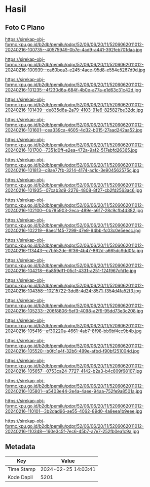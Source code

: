 # Hasil

## Foto C Plano

https://sirekap-obj-formc.kpu.go.id/b2db/pemilu/pdpr/52/06/06/20/11/5206062011012-20240216-100735--40575949-0b7e-4ad9-a441-392feb701daa.jpg

https://sirekap-obj-formc.kpu.go.id/b2db/pemilu/pdpr/52/06/06/20/11/5206062011012-20240216-100939--ca60bea3-e245-4ace-95d8-e554e5267d9d.jpg

https://sirekap-obj-formc.kpu.go.id/b2db/pemilu/pdpr/52/06/06/20/11/5206062011012-20240216-101235--4f230d6a-684f-4b0e-a77a-e1d63c31c42d.jpg

https://sirekap-obj-formc.kpu.go.id/b2db/pemilu/pdpr/52/06/06/20/11/5206062011012-20240216-101439--de835d6a-2a79-4103-91e6-825827be32dc.jpg

https://sirekap-obj-formc.kpu.go.id/b2db/pemilu/pdpr/52/06/06/20/11/5206062011012-20240216-101601--cea339ca-4605-4d32-b015-27aad242aa52.jpg

https://sirekap-obj-formc.kpu.go.id/b2db/pemilu/pdpr/52/06/06/20/11/5206062011012-20240216-101700--7351d0ff-e2ea-472a-9af2-517ebfd26365.jpg

https://sirekap-obj-formc.kpu.go.id/b2db/pemilu/pdpr/52/06/06/20/11/5206062011012-20240216-101813--c8ae77fb-3214-4174-ac1c-3e904562575c.jpg

https://sirekap-obj-formc.kpu.go.id/b2db/pemilu/pdpr/52/06/06/20/11/5206062011012-20240216-101935--07cab3d9-2276-4808-8f27-cb2fd2563ac6.jpg

https://sirekap-obj-formc.kpu.go.id/b2db/pemilu/pdpr/52/06/06/20/11/5206062011012-20240216-102100--0b785903-2eca-489e-a617-28c9cfb4d382.jpg

https://sirekap-obj-formc.kpu.go.id/b2db/pemilu/pdpr/52/06/06/20/11/5206062011012-20240216-102219--8aec1f45-7299-47e9-94bb-fc03c0e5eecc.jpg

https://sirekap-obj-formc.kpu.go.id/b2db/pemilu/pdpr/52/06/06/20/11/5206062011012-20240216-113443--c7b552de-6f36-4b47-862d-a665dc9dd0fa.jpg

https://sirekap-obj-formc.kpu.go.id/b2db/pemilu/pdpr/52/06/06/20/11/5206062011012-20240216-104218--6a859df1-05c1-4331-a251-124f967cfd1e.jpg

https://sirekap-obj-formc.kpu.go.id/b2db/pemilu/pdpr/52/06/06/20/11/5206062011012-20240216-104358--10215722-3dd8-4d24-8571-f354d4fa52f3.jpg

https://sirekap-obj-formc.kpu.go.id/b2db/pemilu/pdpr/52/06/06/20/11/5206062011012-20240216-105233--206f8806-5ef3-4098-a2f9-95dd73e3c208.jpg

https://sirekap-obj-formc.kpu.go.id/b2db/pemilu/pdpr/52/06/06/20/11/5206062011012-20240216-105416--ef30220a-4661-4ab7-8f98-bb9bf4cc9b4b.jpg

https://sirekap-obj-formc.kpu.go.id/b2db/pemilu/pdpr/52/06/06/20/11/5206062011012-20240216-105520--b0fc1e4f-32b6-499e-afbd-f90bf251004d.jpg

https://sirekap-obj-formc.kpu.go.id/b2db/pemilu/pdpr/52/06/06/20/11/5206062011012-20240216-105657--0753ca24-7727-4142-b2a3-b4c809f68107.jpg

https://sirekap-obj-formc.kpu.go.id/b2db/pemilu/pdpr/52/06/06/20/11/5206062011012-20240216-105801--a5403e44-2e4a-4aee-94aa-752fe9a8501a.jpg

https://sirekap-obj-formc.kpu.go.id/b2db/pemilu/pdpr/52/06/06/20/11/5206062011012-20240216-110101--3b2dad96-ae55-4062-89d0-4a8eea1b9eee.jpg

https://sirekap-obj-formc.kpu.go.id/b2db/pemilu/pdpr/52/06/06/20/11/5206062011012-20240216-110348--160e3c5f-7ec6-45b7-a7e7-252fb0ea1c9a.jpg


## Metadata

| Key        | Value               |
| ---------- | ------------------- |
| Time Stamp | 2024-02-25 14:03:41 |
| Kode Dapil | 5201                |



